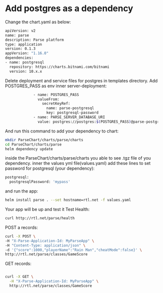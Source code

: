 
# Add postgres as a dependency
Change the chart.yaml as below:

```bash
apiVersion: v2
name: parse
description: Parse platform
type: application
version: 0.1.3
appVersion: "1.16.0"
dependencies:
- name: postgresql
  repository: https://charts.bitnami.com/bitnami
  version: 10.x.x

```
Delete deployment and service files for postgres in  templates directory.
Add POSTGRES_PASS as env inner server-deployment:
```bash
             - name: POSTGRES_PASS
               valueFrom:
                 secretKeyRef:
                   name: parse-postgresql
                   key: postgresql-password
             - name: PARSE_SERVER_DATABASE_URI
               value: postgres://postgres:$(POSTGRES_PASS)@parse-postgresql/postgres
```
And run this command to add your dependency to chart:

```bash
mkdir ParseChart/charts/parse/charts
cd ParseChart/charts/parse
helm dependency update
```
inside the ParseChart/charts/parse/charts you able to see .tgz file of you dependency.
inner the values yml file(values.yaml) add these lines to set password for postgresql (your dependency):
```bash
postgresql:
  postgresqlPassword: 'mypass'
```
and run the app:
```bash
helm install parse . --set hostname=rtl.net -f values.yaml
```
Your app will be up and test it
Test Health:
```bash
curl http://rtl.net/parse/health
```
POST a records:
```bash
curl -X POST \
-H "X-Parse-Application-Id: MyParseApp" \
-H "Content-Type: application/json" \
-d '{"score":1000,"playerName":"Rain Man","cheatMode":false}' \
http://rtl.net/parse/classes/GameScore
```

GET records:
```bash

curl -X GET \
  -H "X-Parse-Application-Id: MyParseApp" \
  http://rtl.net/parse/classes/GameScore

```
